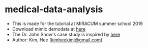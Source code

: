 # medical-data-analysis
* This is made for the tutorial at MIRACUM summer school 2019
* Download mimic demodata at [here](https://mimic.physionet.org/gettingstarted/demo/)
* The Dr. John Snow's case study is inspired by [here](https://rubygems.pkg.github.com/PHI-Case-Studies/1854-Cholera-Outbreak-London)
* Author: Kim, Hee (kimheekimi@gmail.com)
